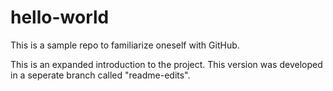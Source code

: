 # hello-world
This is a sample repo to familiarize oneself with GitHub.

This is an expanded introduction to the project. This version was developed in a seperate branch called "readme-edits".
